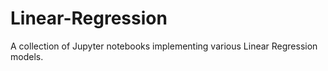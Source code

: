# Linear-Regression
A collection of Jupyter notebooks implementing various Linear Regression models.
